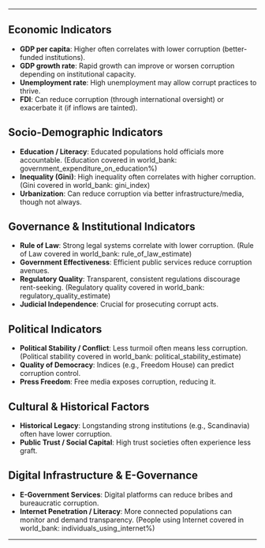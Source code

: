 

---

## Economic Indicators

- **GDP per capita**: Higher often correlates with lower corruption (better-funded institutions).
- **GDP growth rate**: Rapid growth can improve or worsen corruption depending on institutional capacity.
- **Unemployment rate**: High unemployment may allow corrupt practices to thrive.
- **FDI**: Can reduce corruption (through international oversight) or exacerbate it (if inflows are tainted).

## Socio-Demographic Indicators

- **Education / Literacy**: Educated populations hold officials more accountable. (Education covered in world_bank: government_expenditure_on_education%)
- **Inequality (Gini)**: High inequality often correlates with higher corruption. (Gini covered in world_bank: gini_index)
- **Urbanization**: Can reduce corruption via better infrastructure/media, though not always.

## Governance & Institutional Indicators

- **Rule of Law**: Strong legal systems correlate with lower corruption. (Rule of Law covered in world_bank: rule_of_law_estimate)
- **Government Effectiveness**: Efficient public services reduce corruption avenues. 
- **Regulatory Quality**: Transparent, consistent regulations discourage rent-seeking. (Regulatory quality covered in world_bank: regulatory_quality_estimate)
- **Judicial Independence**: Crucial for prosecuting corrupt acts.

## Political Indicators

- **Political Stability / Conflict**: Less turmoil often means less corruption. (Political stability covered in world_bank: political_stability_estimate)
- **Quality of Democracy**: Indices (e.g., Freedom House) can predict corruption control.
- **Press Freedom**: Free media exposes corruption, reducing it.

## Cultural & Historical Factors

- **Historical Legacy**: Longstanding strong institutions (e.g., Scandinavia) often have lower corruption.
- **Public Trust / Social Capital**: High trust societies often experience less graft.

## Digital Infrastructure & E-Governance

- **E-Government Services**: Digital platforms can reduce bribes and bureaucratic corruption.
- **Internet Penetration / Literacy**: More connected populations can monitor and demand transparency. (People using Internet covered in world_bank: individuals_using_internet%)

---
